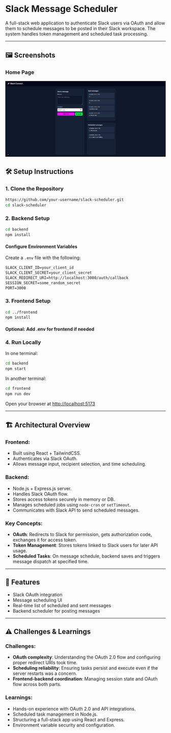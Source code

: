 # Slack Message Scheduler

A full-stack web application to authenticate Slack users via OAuth and allow them to schedule messages to be posted in their Slack workspace. The system handles token management and scheduled task processing.

---
## 🖼️ Screenshots

### Home Page
![Home Page](./demo.png.png)
## 🛠️ Setup Instructions

### 1. Clone the Repository
```bash
https://github.com/your-username/slack-scheduler.git
cd slack-scheduler
```

### 2. Backend Setup
```bash
cd backend
npm install
```

#### Configure Environment Variables
Create a `.env` file with the following:
```env
SLACK_CLIENT_ID=your_client_id
SLACK_CLIENT_SECRET=your_client_secret
SLACK_REDIRECT_URI=http://localhost:3000/auth/callback
SESSION_SECRET=some_random_secret
PORT=3000
```

### 3. Frontend Setup
```bash
cd ../frontend
npm install
```

#### Optional: Add .env for frontend if needed

### 4. Run Locally
In one terminal:
```bash
cd backend
npm start
```

In another terminal:
```bash
cd frontend
npm run dev
```

Open your browser at [http://localhost:5173](http://localhost:5173)

---

## 🏗️ Architectural Overview

### Frontend:
- Built using React + TailwindCSS.
- Authenticates via Slack OAuth.
- Allows message input, recipient selection, and time scheduling.

### Backend:
- Node.js + Express.js server.
- Handles Slack OAuth flow.
- Stores access tokens securely in memory or DB.
- Manages scheduled jobs using `node-cron` or `setTimeout`.
- Communicates with Slack API to send scheduled messages.

### Key Concepts:
- **OAuth**: Redirects to Slack for permission, gets authorization code, exchanges it for access token.
- **Token Management**: Stores tokens linked to Slack users for later API usage.
- **Scheduled Tasks**: On message schedule, backend saves and triggers message dispatch at specified time.

---

## 📌 Features
- Slack OAuth integration
- Message scheduling UI
- Real-time list of scheduled and sent messages
- Backend scheduler for posting messages

---

## ⚠️ Challenges & Learnings

### Challenges:
- **OAuth complexity**: Understanding the OAuth 2.0 flow and configuring proper redirect URIs took time.
- **Scheduling reliability**: Ensuring tasks persist and execute even if the server restarts was a concern.
- **Frontend-backend coordination**: Managing session state and OAuth flow across both parts.

### Learnings:
- Hands-on experience with OAuth 2.0 and API integrations.
- Scheduled task management in Node.js.
- Structuring a full-stack app using React and Express.
- Environment variable security and configuration.



